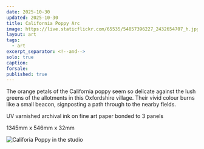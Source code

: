```yaml
---
date: 2025-10-30
updated: 2025-10-30
title: California Poppy Arc
image: https://live.staticflickr.com/65535/54857396227_2432654707_h.jpg
layout: art
tags:
  - art
excerpt_separator: <!--and-->
solo: true
caption:
forsale:
published: true
---
```

The orange petals of the California poppy seem so delicate against the lush greens of the allotments in this Oxfordshire village. Their vivid colour burns like a small beacon, signposting a path through to the nearby fields.

UV varnished archival ink on fine art paper bonded to 3 panels

1345mm x 546mm x 32mm

<!--and-->

![Califoria Poppy in the studio](https://live.staticflickr.com/65535/54889150192_ee7b86b180_h.jpg)

